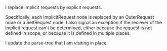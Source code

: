 I replace implicit requests by explicit requests. 

Specifically, each ImplicitRequest node is replaced by an OuterRequest node or a SelfRequest node.  I also signal an exception if the reciever of the implicit request can't be determined, either because the request is not defined in scope, or because it is defined in multiple places.

I update the parse-tree that I am visiting in place.